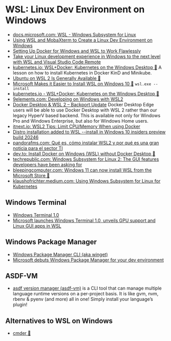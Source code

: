 # WSL: Linux Dev Environment on Windows

- [docs.microsoft.com: WSL - Windows Subsystem for Linux](https://docs.microsoft.com/windows/wsl/)
- [Using WSL and MobaXterm to Create a Linux Dev Environment on Windows](https://nickjanetakis.com/blog/using-wsl-and-mobaxterm-to-create-a-linux-dev-environment-on-windows)
- [Setting Up Docker for Windows and WSL to Work Flawlessly](https://nickjanetakis.com/blog/setting-up-docker-for-windows-and-wsl-to-work-flawlessly)
- [Take your Linux development experience in Windows to the next level with WSL and Visual Studio Code Remote](https://devblogs.microsoft.com/commandline/take-your-linux-development-experience-in-windows-to-the-next-level-with-wsl-and-visual-studio-code-remote/)
- [kubernetes.io: WSL+Docker: Kubernetes on the Windows Desktop 🌟](https://kubernetes.io/blog/2020/05/21/wsl-docker-kubernetes-on-the-windows-desktop/) A lesson on how to install Kubernetes in Docker KinD and Minikube.
- [Ubuntu on WSL 2 Is Generally Available 🌟](https://ubuntu.com/blog/ubuntu-on-wsl-2-is-generally-available)
- [Microsoft Makes it Easier to Install WSL on Windows 10 🌟](https://www.omgubuntu.co.uk/2020/06/microsoft-wsl-install-command) ```wsl.exe --install```
- [kubernetes.io - WSL+Docker: Kubernetes on the Windows Desktop 🌟](https://kubernetes.io/blog/2020/05/21/wsl-docker-kubernetes-on-the-windows-desktop/)
- [9elements.com: Developing on Windows with WSL2](https://9elements.com/blog/developing-a-week-on-windows-with-wsl2/)
- [Docker Desktop & WSL 2 – Backport Update](https://www.docker.com/blog/docker-desktop-wsl-2-backport-update/) Docker Desktop Edge users will be able to use Docker Desktop with WSL 2 rather than our legacy HyperV based backend. This is available not only for Windows Pro and Windows Enterprise, but also for Windows Home users.  
- [itnext.io: WSL2 Tips: Limit CPU/Memory When using Docker](https://itnext.io/wsl2-tips-limit-cpu-memory-when-using-docker-c022535faf6f)
- [Distro installation added to WSL --install in Windows 10 insiders preview build 20246](https://devblogs.microsoft.com/commandline/distro-installation-added-to-wsl-install-in-windows-10-insiders-preview-build-20246/)
- [pandorafms.com: Qué es, cómo instalar WSL2 y por qué es una gran noticia para el sector TI](https://pandorafms.com/blog/es/wsl2/)
- [dev.to: Install Docker on Windows (WSL) without Docker Desktop 🌟](https://dev.to/bowmanjd/install-docker-on-windows-wsl-without-docker-desktop-34m9)
- [techrepublic.com: Windows Subsystem for Linux 2: The GUI features developers have been asking for](https://www.techrepublic.com/article/windows-subsystem-for-linux-2-the-gui-features-developers-have-been-asking-for/)
- [bleepingcomputer.com: Windows 11 can now install WSL from the Microsoft Store 🌟](https://www.bleepingcomputer.com/news/microsoft/windows-11-can-now-install-wsl-from-the-microsoft-store/)
- [klaushofrichter.medium.com: Using Windows Subsystem for Linux for Kubernetes](https://klaushofrichter.medium.com/using-windows-subsystem-for-linux-for-kubernetes-8bd1f5468531) 

## Windows Terminal

- [Windows Terminal 1.0](https://devblogs.microsoft.com/commandline/windows-terminal-1-0/)
- [Microsoft launches Windows Terminal 1.0, unveils GPU support and Linux GUI apps in WSL](https://venturebeat.com/2020/05/19/microsoft-windows-terminal-wsl-gpu-support-linux-gui-apps/)

## Windows Package Manager

- [Windows Package Manager CLI (aka winget)](https://github.com/microsoft/winget-cli)
- [Microsoft debuts Windows Package Manager for your dev environment](https://venturebeat.com/2020/05/19/microsoft-windows-package-manager-powertoys/)

## ASDF-VM

- [asdf version manager (asdf-vm)](https://asdf-vm.com/) is a CLI tool that can manage multiple language runtime versions on a per-project basis. It is like gvm, nvm, rbenv & pyenv (and more) all in one! Simply install your language’s plugin! 

## Alternatives to WSL on Windows

- [cmder 🌟](https://cmder.net/)